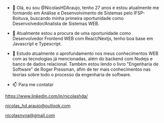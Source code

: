 - 👋 Olá, eu sou @NicolasHDAraujo, tenho 27 anos e estou atualmente me formando em Análise e Desenvolvimento de Sistemas pelo IFSP-Boituva, buscando minha primeira oportunidade
como Desenvolvedor/Analista de Sistemas WEB.

- 👀 Atualmente estou a procura de uma oportunidade como Desenvolvedor Frontend WEB com React/Nextjs, tenho boa base em Javascript e Typescript.

- 🌱 Estudo atualmente o aprofundamento nos meus conhecimentos WEB com as tecnologias já mencionadas, além do backend com Nodejs e banco de dados relacional. Também estou lendo o 
livro "Engenharia de Software" de Roger Pressman, afim de ter mais conhecimentos nas teorias sobre todo o processo da engenharia de software.

- 📫 Para me contatar

https://www.linkedin.com/in/nicolashda/

nicolas_hd.araujo@outlook.com

nicolasnvna@gmail.com
